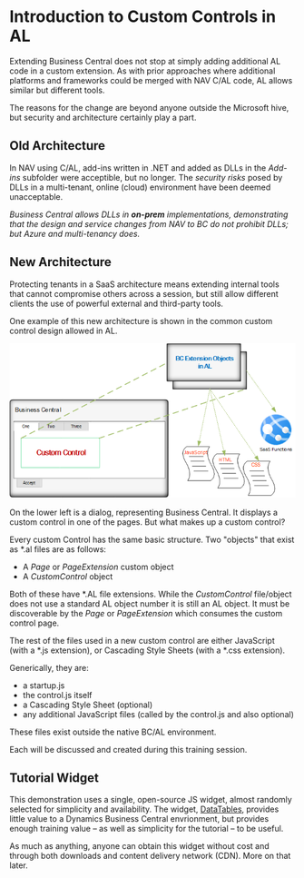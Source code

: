 # Introduction to Custom Controls in AL
Extending Business Central does not stop at simply adding additional AL code in a custom extension. As with prior approaches where additional platforms and frameworks could be merged with NAV C/AL code, AL allows similar but different tools.

The reasons for the change are beyond anyone outside the Microsoft hive, but security and architecture certainly play a part.

## <a name="oldArch">Old Architecture</a>
In NAV using C/AL, add-ins written in .NET and added as DLLs in the *Add-ins* subfolder were acceptible, but no longer. The *security risks* posed by DLLs in a multi-tenant, online (cloud) environment have been deemed unacceptable. 

*Business Central allows DLLs in **on-prem** implementations, demonstrating that the design and service changes from NAV to BC do not prohibit DLLs; but Azure and multi-tenancy does.*

## <a name="newArch">New Architecture</a>
Protecting tenants in a SaaS architecture means extending internal tools that cannot compromise others across a session, but still allow different clients the use of powerful external and third-party tools.

One example of this new architecture is shown in the common custom control design allowed in AL.<br>

![CustomControl](../media/CustomControlArchitecture.png)
<br>

On the lower left is a dialog, representing Business Central. It displays a custom control in one of the pages. But what makes up a custom control?

Every custom Control has the same basic structure. Two "objects" that exist as *.al files are as follows:

* A *Page* or *PageExtension* custom object
* A *CustomControl* object

Both of these have *.AL file extensions. While the *CustomControl* file/object does not use a standard AL object number it is still an AL object. It must be discoverable by the *Page* or *PageExtension* which consumes the custom control page.

The rest of the files used in a new custom control are either JavaScript (with a *.js extension), or Cascading Style Sheets (with a *.css extension).

Generically, they are:

* a startup.js
* the control.js itself
* a Cascading Style Sheet (optional)
* any additional JavaScript files (called by the control.js and also optional)

These files exist outside the native BC/AL environment. 

Each will be discussed and created during this training session.

## <a name="widget">Tutorial Widget</a>
This demonstration uses a single, open-source JS widget, almost randomly selected for simplicity and availability. The widget, [DataTables](https://www.datatables.com), provides little value to a Dynamics Business Central envrionment, but provides enough training value &ndash; as well as simplicity for the tutorial &ndash; to be useful. 

As much as anything, anyone can obtain this widget without cost and through both downloads and content delivery network (CDN). More on that later.
